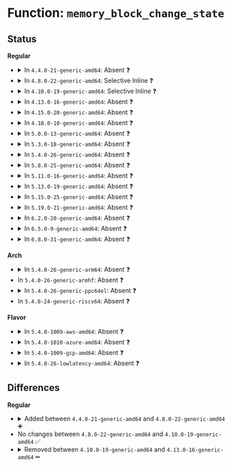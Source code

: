 # Function: <code>memory_block_change_state</code>

## Status
<b>Regular</b>
<ul>
<li>
<details>
<summary>In <code>4.4.0-21-generic-amd64</code>: Absent ❓</summary>

```json
{
  "name": "memory_block_change_state",
  "collision_type": "Unique Static",
  "inline_type": "Full",
  "funcs": [
    {
      "addr": 18446744071584485091,
      "name": "memory_block_change_state",
      "external": false,
      "loc": "drivers/base/memory.c:254",
      "file": "drivers/base/memory.c",
      "inline": "not declared, inlined",
      "caller_inline": [
        "drivers/base/memory.c:memory_subsys_online",
        "drivers/base/memory.c:memory_subsys_offline"
      ],
      "caller_func": []
    }
  ],
  "symbols": []
}
```
</details>
</li>
<li>
<details>
<summary>In <code>4.8.0-22-generic-amd64</code>: Selective Inline ❓</summary>

```c
int memory_block_change_state(struct memory_block * mem, long unsigned int to_state, long unsigned int from_state_req)
```

```json
{
  "name": "memory_block_change_state",
  "collision_type": "Unique Global",
  "inline_type": "Selective",
  "funcs": [
    {
      "addr": 18446744071584831485,
      "name": "memory_block_change_state",
      "external": true,
      "loc": "drivers/base/memory.c:254",
      "file": "drivers/base/memory.c",
      "inline": "not declared, inlined",
      "caller_inline": [
        "drivers/base/memory.c:memory_subsys_online"
      ],
      "caller_func": [
        "mm/memory_hotplug.c:online_memory_block"
      ]
    }
  ],
  "symbols": [
    {
      "addr": 18446744071584833712,
      "name": "memory_block_change_state",
      "section": ".text",
      "bind": "STB_GLOBAL",
      "size": 78
    }
  ]
}
```
</details>
</li>
<li>
<details>
<summary>In <code>4.10.0-19-generic-amd64</code>: Selective Inline ❓</summary>

```c
int memory_block_change_state(struct memory_block * mem, long unsigned int to_state, long unsigned int from_state_req)
```

```json
{
  "name": "memory_block_change_state",
  "collision_type": "Unique Global",
  "inline_type": "Selective",
  "funcs": [
    {
      "addr": 18446744071585024733,
      "name": "memory_block_change_state",
      "external": true,
      "loc": "drivers/base/memory.c:252",
      "file": "drivers/base/memory.c",
      "inline": "not declared, inlined",
      "caller_inline": [
        "drivers/base/memory.c:memory_subsys_online"
      ],
      "caller_func": [
        "mm/memory_hotplug.c:online_memory_block"
      ]
    }
  ],
  "symbols": [
    {
      "addr": 18446744071585027024,
      "name": "memory_block_change_state",
      "section": ".text",
      "bind": "STB_GLOBAL",
      "size": 78
    }
  ]
}
```
</details>
</li>
<li>
<details>
<summary>In <code>4.13.0-16-generic-amd64</code>: Absent ❓</summary>

```json
{
  "name": "memory_block_change_state",
  "collision_type": "Unique Static",
  "inline_type": "Full",
  "funcs": [
    {
      "addr": 18446744071585109217,
      "name": "memory_block_change_state",
      "external": false,
      "loc": "drivers/base/memory.c:256",
      "file": "drivers/base/memory.c",
      "inline": "not declared, inlined",
      "caller_inline": [
        "drivers/base/memory.c:memory_subsys_online"
      ],
      "caller_func": []
    }
  ],
  "symbols": []
}
```
</details>
</li>
<li>
<details>
<summary>In <code>4.15.0-20-generic-amd64</code>: Absent ❓</summary>

```json
{
  "name": "memory_block_change_state",
  "collision_type": "Unique Static",
  "inline_type": "Full",
  "funcs": [
    {
      "addr": 18446744071585537871,
      "name": "memory_block_change_state",
      "external": false,
      "loc": "drivers/base/memory.c:257",
      "file": "drivers/base/memory.c",
      "inline": "not declared, inlined",
      "caller_inline": [
        "drivers/base/memory.c:memory_subsys_online"
      ],
      "caller_func": []
    }
  ],
  "symbols": []
}
```
</details>
</li>
<li>
<details>
<summary>In <code>4.18.0-10-generic-amd64</code>: Absent ❓</summary>

```json
{
  "name": "memory_block_change_state",
  "collision_type": "Unique Static",
  "inline_type": "Full",
  "funcs": [
    {
      "addr": 18446744071585781425,
      "name": "memory_block_change_state",
      "external": false,
      "loc": "drivers/base/memory.c:261",
      "file": "drivers/base/memory.c",
      "inline": "not declared, inlined",
      "caller_inline": [
        "drivers/base/memory.c:memory_subsys_offline",
        "drivers/base/memory.c:memory_subsys_online"
      ],
      "caller_func": []
    }
  ],
  "symbols": []
}
```
</details>
</li>
<li>
<details>
<summary>In <code>5.0.0-13-generic-amd64</code>: Absent ❓</summary>

```json
{
  "name": "memory_block_change_state",
  "collision_type": "Unique Static",
  "inline_type": "Full",
  "funcs": [
    {
      "addr": 18446744071585914449,
      "name": "memory_block_change_state",
      "external": false,
      "loc": "drivers/base/memory.c:260",
      "file": "drivers/base/memory.c",
      "inline": "not declared, inlined",
      "caller_inline": [
        "drivers/base/memory.c:memory_subsys_offline",
        "drivers/base/memory.c:memory_subsys_online"
      ],
      "caller_func": []
    }
  ],
  "symbols": []
}
```
</details>
</li>
<li>
<details>
<summary>In <code>5.3.0-18-generic-amd64</code>: Absent ❓</summary>

```json
{
  "name": "memory_block_change_state",
  "collision_type": "Unique Static",
  "inline_type": "Full",
  "funcs": [
    {
      "addr": 18446744071586155855,
      "name": "memory_block_change_state",
      "external": false,
      "loc": "drivers/base/memory.c:272",
      "file": "drivers/base/memory.c",
      "inline": "not declared, inlined",
      "caller_inline": [
        "drivers/base/memory.c:memory_subsys_offline",
        "drivers/base/memory.c:memory_subsys_online"
      ],
      "caller_func": []
    }
  ],
  "symbols": []
}
```
</details>
</li>
<li>
<details>
<summary>In <code>5.4.0-26-generic-amd64</code>: Absent ❓</summary>

```json
{
  "name": "memory_block_change_state",
  "collision_type": "Unique Static",
  "inline_type": "Full",
  "funcs": [
    {
      "addr": 18446744071586303888,
      "name": "memory_block_change_state",
      "external": false,
      "loc": "drivers/base/memory.c:241",
      "file": "drivers/base/memory.c",
      "inline": "not declared, inlined",
      "caller_inline": [
        "drivers/base/memory.c:memory_subsys_offline",
        "drivers/base/memory.c:memory_subsys_online"
      ],
      "caller_func": []
    }
  ],
  "symbols": []
}
```
</details>
</li>
<li>
<details>
<summary>In <code>5.8.0-25-generic-amd64</code>: Absent ❓</summary>

```json
{
  "name": "memory_block_change_state",
  "collision_type": "Unique Static",
  "inline_type": "Full",
  "funcs": [
    {
      "addr": 18446744071587073592,
      "name": "memory_block_change_state",
      "external": false,
      "loc": "drivers/base/memory.c:203",
      "file": "drivers/base/memory.c",
      "inline": "not declared, inlined",
      "caller_inline": [
        "drivers/base/memory.c:memory_subsys_offline",
        "drivers/base/memory.c:memory_subsys_online"
      ],
      "caller_func": []
    }
  ],
  "symbols": []
}
```
</details>
</li>
<li>
<details>
<summary>In <code>5.11.0-16-generic-amd64</code>: Absent ❓</summary>

```json
{
  "name": "memory_block_change_state",
  "collision_type": "Unique Static",
  "inline_type": "Full",
  "funcs": [
    {
      "addr": 18446744071587158024,
      "name": "memory_block_change_state",
      "external": false,
      "loc": "drivers/base/memory.c:202",
      "file": "drivers/base/memory.c",
      "inline": "not declared, inlined",
      "caller_inline": [
        "drivers/base/memory.c:memory_subsys_offline",
        "drivers/base/memory.c:memory_subsys_online"
      ],
      "caller_func": []
    }
  ],
  "symbols": []
}
```
</details>
</li>
<li>
<details>
<summary>In <code>5.13.0-19-generic-amd64</code>: Absent ❓</summary>

```json
{
  "name": "memory_block_change_state",
  "collision_type": "Unique Static",
  "inline_type": "Full",
  "funcs": [
    {
      "addr": 18446744071587045426,
      "name": "memory_block_change_state",
      "external": false,
      "loc": "drivers/base/memory.c:270",
      "file": "drivers/base/memory.c",
      "inline": "not declared, inlined",
      "caller_inline": [
        "drivers/base/memory.c:memory_subsys_offline",
        "drivers/base/memory.c:memory_subsys_online"
      ],
      "caller_func": []
    }
  ],
  "symbols": []
}
```
</details>
</li>
<li>
<details>
<summary>In <code>5.15.0-25-generic-amd64</code>: Absent ❓</summary>

```json
{
  "name": "memory_block_change_state",
  "collision_type": "Unique Static",
  "inline_type": "Full",
  "funcs": [
    {
      "addr": 18446744071587615042,
      "name": "memory_block_change_state",
      "external": false,
      "loc": "drivers/base/memory.c:277",
      "file": "drivers/base/memory.c",
      "inline": "not declared, inlined",
      "caller_inline": [
        "drivers/base/memory.c:memory_subsys_offline",
        "drivers/base/memory.c:memory_subsys_online"
      ],
      "caller_func": []
    }
  ],
  "symbols": []
}
```
</details>
</li>
<li>
<details>
<summary>In <code>5.19.0-21-generic-amd64</code>: Absent ❓</summary>

```json
{
  "name": "memory_block_change_state",
  "collision_type": "Unique Static",
  "inline_type": "Full",
  "funcs": [
    {
      "addr": 18446744071588955170,
      "name": "memory_block_change_state",
      "external": false,
      "loc": "drivers/base/memory.c:282",
      "file": "drivers/base/memory.c",
      "inline": "not declared, inlined",
      "caller_inline": [
        "drivers/base/memory.c:memory_subsys_offline",
        "drivers/base/memory.c:memory_subsys_online"
      ],
      "caller_func": []
    }
  ],
  "symbols": []
}
```
</details>
</li>
<li>
<details>
<summary>In <code>6.2.0-20-generic-amd64</code>: Absent ❓</summary>

```json
{
  "name": "memory_block_change_state",
  "collision_type": "Unique Static",
  "inline_type": "Full",
  "funcs": [
    {
      "addr": 18446744071590470738,
      "name": "memory_block_change_state",
      "external": false,
      "loc": "drivers/base/memory.c:294",
      "file": "drivers/base/memory.c",
      "inline": "not declared, inlined",
      "caller_inline": [
        "drivers/base/memory.c:memory_subsys_offline",
        "drivers/base/memory.c:memory_subsys_online"
      ],
      "caller_func": []
    }
  ],
  "symbols": []
}
```
</details>
</li>
<li>
<details>
<summary>In <code>6.5.0-9-generic-amd64</code>: Absent ❓</summary>

```json
{
  "name": "memory_block_change_state",
  "collision_type": "Unique Static",
  "inline_type": "Full",
  "funcs": [
    {
      "addr": 18446744071590793666,
      "name": "memory_block_change_state",
      "external": false,
      "loc": "drivers/base/memory.c:289",
      "file": "drivers/base/memory.c",
      "inline": "not declared, inlined",
      "caller_inline": [
        "drivers/base/memory.c:memory_subsys_offline",
        "drivers/base/memory.c:memory_subsys_online"
      ],
      "caller_func": []
    }
  ],
  "symbols": []
}
```
</details>
</li>
<li>
<details>
<summary>In <code>6.8.0-31-generic-amd64</code>: Absent ❓</summary>

```json
{
  "name": "memory_block_change_state",
  "collision_type": "Unique Static",
  "inline_type": "Full",
  "funcs": [
    {
      "addr": 18446744071591137123,
      "name": "memory_block_change_state",
      "external": false,
      "loc": "drivers/base/memory.c:329",
      "file": "drivers/base/memory.c",
      "inline": "not declared, inlined",
      "caller_inline": [
        "drivers/base/memory.c:memory_subsys_offline",
        "drivers/base/memory.c:memory_subsys_online"
      ],
      "caller_func": []
    }
  ],
  "symbols": []
}
```
</details>
</li>
</ul>
<b>Arch</b>
<ul>
<li>
<details>
<summary>In <code>5.4.0-26-generic-arm64</code>: Absent ❓</summary>

```json
{
  "name": "memory_block_change_state",
  "collision_type": "Unique Static",
  "inline_type": "Full",
  "funcs": [
    {
      "addr": 18446603336499137696,
      "name": "memory_block_change_state",
      "external": false,
      "loc": "drivers/base/memory.c:241",
      "file": "drivers/base/memory.c",
      "inline": "not declared, inlined",
      "caller_inline": [
        "drivers/base/memory.c:memory_subsys_offline",
        "drivers/base/memory.c:memory_subsys_online"
      ],
      "caller_func": []
    }
  ],
  "symbols": []
}
```
</details>
</li>
<li>
In <code>5.4.0-26-generic-armhf</code>: Absent ❓
</li>
<li>
<details>
<summary>In <code>5.4.0-26-generic-ppc64el</code>: Absent ❓</summary>

```json
{
  "name": "memory_block_change_state",
  "collision_type": "Unique Static",
  "inline_type": "Full",
  "funcs": [
    {
      "addr": 13835058055292329344,
      "name": "memory_block_change_state",
      "external": false,
      "loc": "drivers/base/memory.c:241",
      "file": "drivers/base/memory.c",
      "inline": "not declared, inlined",
      "caller_inline": [
        "drivers/base/memory.c:memory_subsys_offline",
        "drivers/base/memory.c:memory_subsys_online"
      ],
      "caller_func": []
    }
  ],
  "symbols": []
}
```
</details>
</li>
<li>
In <code>5.4.0-24-generic-riscv64</code>: Absent ❓
</li>
</ul>
<b>Flavor</b>
<ul>
<li>
<details>
<summary>In <code>5.4.0-1009-aws-amd64</code>: Absent ❓</summary>

```json
{
  "name": "memory_block_change_state",
  "collision_type": "Unique Static",
  "inline_type": "Full",
  "funcs": [
    {
      "addr": 18446744071586067136,
      "name": "memory_block_change_state",
      "external": false,
      "loc": "drivers/base/memory.c:241",
      "file": "drivers/base/memory.c",
      "inline": "not declared, inlined",
      "caller_inline": [
        "drivers/base/memory.c:memory_subsys_offline",
        "drivers/base/memory.c:memory_subsys_online"
      ],
      "caller_func": []
    }
  ],
  "symbols": []
}
```
</details>
</li>
<li>
<details>
<summary>In <code>5.4.0-1010-azure-amd64</code>: Absent ❓</summary>

```json
{
  "name": "memory_block_change_state",
  "collision_type": "Unique Static",
  "inline_type": "Full",
  "funcs": [
    {
      "addr": 18446744071585913088,
      "name": "memory_block_change_state",
      "external": false,
      "loc": "drivers/base/memory.c:241",
      "file": "drivers/base/memory.c",
      "inline": "not declared, inlined",
      "caller_inline": [
        "drivers/base/memory.c:memory_subsys_offline",
        "drivers/base/memory.c:memory_subsys_online"
      ],
      "caller_func": []
    }
  ],
  "symbols": []
}
```
</details>
</li>
<li>
<details>
<summary>In <code>5.4.0-1009-gcp-amd64</code>: Absent ❓</summary>

```json
{
  "name": "memory_block_change_state",
  "collision_type": "Unique Static",
  "inline_type": "Full",
  "funcs": [
    {
      "addr": 18446744071586251856,
      "name": "memory_block_change_state",
      "external": false,
      "loc": "drivers/base/memory.c:241",
      "file": "drivers/base/memory.c",
      "inline": "not declared, inlined",
      "caller_inline": [
        "drivers/base/memory.c:memory_subsys_offline",
        "drivers/base/memory.c:memory_subsys_online"
      ],
      "caller_func": []
    }
  ],
  "symbols": []
}
```
</details>
</li>
<li>
<details>
<summary>In <code>5.4.0-26-lowlatency-amd64</code>: Absent ❓</summary>

```json
{
  "name": "memory_block_change_state",
  "collision_type": "Unique Static",
  "inline_type": "Full",
  "funcs": [
    {
      "addr": 18446744071586362800,
      "name": "memory_block_change_state",
      "external": false,
      "loc": "drivers/base/memory.c:241",
      "file": "drivers/base/memory.c",
      "inline": "not declared, inlined",
      "caller_inline": [
        "drivers/base/memory.c:memory_subsys_offline",
        "drivers/base/memory.c:memory_subsys_online"
      ],
      "caller_func": []
    }
  ],
  "symbols": []
}
```
</details>
</li>
</ul>

## Differences
<b>Regular</b>
<ul>
<li>
<details>
<summary>Added between <code>4.4.0-21-generic-amd64</code> and <code>4.8.0-22-generic-amd64</code> ➕</summary>

```c
int memory_block_change_state(struct memory_block * mem, long unsigned int to_state, long unsigned int from_state_req)
```
</details>
</li>
<li>
No changes between <code>4.8.0-22-generic-amd64</code> and <code>4.10.0-19-generic-amd64</code> ✅
</li>
<li>
<details>
<summary>Removed between <code>4.10.0-19-generic-amd64</code> and <code>4.13.0-16-generic-amd64</code> ➖</summary>

```c
int memory_block_change_state(struct memory_block * mem, long unsigned int to_state, long unsigned int from_state_req)
```
</details>
</li>
</ul>
